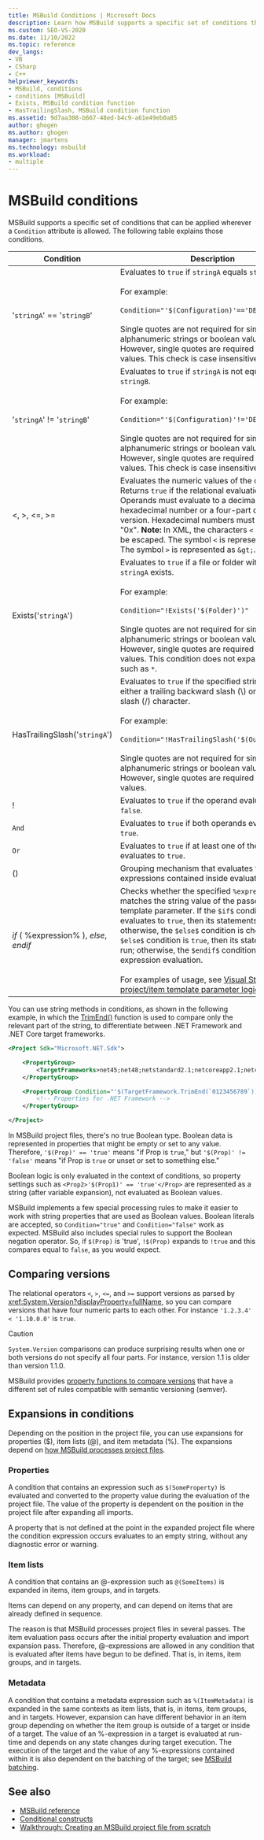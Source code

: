 ```yaml
---
title: MSBuild Conditions | Microsoft Docs
description: Learn how MSBuild supports a specific set of conditions that can be applied wherever a Condition attribute is allowed.
ms.custom: SEO-VS-2020
ms.date: 11/10/2022
ms.topic: reference
dev_langs:
- VB
- CSharp
- C++
helpviewer_keywords:
- MSBuild, conditions
- conditions [MSBuild]
- Exists, MSBuild condition function
- HasTrailingSlash, MSBuild condition function
ms.assetid: 9d7aa308-b667-48ed-b4c9-a61e49eb0a85
author: ghogen
ms.author: ghogen
manager: jmartens
ms.technology: msbuild
ms.workload:
- multiple
---
```

# MSBuild conditions

MSBuild supports a specific set of conditions that can be applied wherever a `Condition` attribute is allowed. The following table explains those conditions.

|Condition|Description|
|---------------|-----------------|
|'`stringA`' == '`stringB`'|Evaluates to `true` if `stringA` equals `stringB`.<br /><br /> For example:<br /><br /> `Condition="'$(Configuration)'=='DEBUG'"`<br /><br /> Single quotes are not required for simple alphanumeric strings or boolean values. However, single quotes are required for empty values. This check is case insensitive.|
|'`stringA`' != '`stringB`'|Evaluates to `true` if `stringA` is not equal to `stringB`.<br /><br /> For example:<br /><br /> `Condition="'$(Configuration)'!='DEBUG'"`<br /><br /> Single quotes are not required for simple alphanumeric strings or boolean values. However, single quotes are required for empty values. This check is case insensitive.|
|\<, >, \<=, >=|Evaluates the numeric values of the operands. Returns `true` if the relational evaluation is true. Operands must evaluate to a decimal or hexadecimal number or a four-part dotted version. Hexadecimal numbers must begin with "0x". **Note:**  In XML, the characters `<` and `>` must be escaped. The symbol `<` is represented as `&lt;`. The symbol `>` is represented as `&gt;`.|
|Exists('`stringA`')|Evaluates to `true` if a file or folder with the name `stringA` exists.<br /><br /> For example:<br /><br /> `Condition="!Exists('$(Folder)')"`<br /><br /> Single quotes are not required for simple alphanumeric strings or boolean values. However, single quotes are required for empty values. This condition does not expand wildcards such as `*`.|
|HasTrailingSlash('`stringA`')|Evaluates to `true` if the specified string contains either a trailing backward slash (\\) or forward slash (/) character.<br /><br /> For example:<br /><br /> `Condition="!HasTrailingSlash('$(OutputPath)')"`<br /><br /> Single quotes are not required for simple alphanumeric strings or boolean values. However, single quotes are required for empty values.|
|!|Evaluates to `true` if the operand evaluates to `false`.|
|`And`|Evaluates to `true` if both operands evaluate to `true`.|
|`Or`|Evaluates to `true` if at least one of the operands evaluates to `true`.|
|()|Grouping mechanism that evaluates to `true` if expressions contained inside evaluate to `true`.|
|$if$ ( %expression% ), $else$, $endif$|Checks whether the specified `%expression%` matches the string value of the passed custom template parameter. If the `$if$` condition evaluates to `true`, then its statements are run; otherwise, the `$else$` condition is checked. If the `$else$` condition is `true`, then its statements are run; otherwise, the `$endif$` condition ends expression evaluation.<br /><br /> For examples of usage, see [Visual Studio project/item template parameter logic](https://stackoverflow.com/questions/6709057/visual-studio-project-item-template-parameter-logic).|

You can use string methods in conditions, as shown in the following example, in which the [TrimEnd()](/dotnet/api/system.string.trimend) function is used to compare only the relevant part of the string, to differentiate between .NET Framework and .NET Core target frameworks.

```xml
<Project Sdk="Microsoft.NET.Sdk">

    <PropertyGroup>
        <TargetFrameworks>net45;net48;netstandard2.1;netcoreapp2.1;netcoreapp3.1</TargetFrameworks>
    </PropertyGroup>

    <PropertyGroup Condition="'$(TargetFramework.TrimEnd(`0123456789`))' == 'net'">
        <!-- Properties for .NET Framework -->
    </PropertyGroup>

</Project>
```

In MSBuild project files, there's no true Boolean type. Boolean data is represented in properties that might be empty or set to any value. Therefore, `'$(Prop)' == 'true'` means "if Prop is `true`," but `'$(Prop)' != 'false'` means "if Prop is `true` or unset or set to something else."

Boolean logic is only evaluated in the context of conditions, so property settings such as `<Prop2>'$(Prop1)' == 'true'</Prop>` are represented as a string (after variable expansion), not evaluated as Boolean values.  

MSBuild implements a few special processing rules to make it easier to work with string properties that are used as Boolean values. Boolean literals are accepted, so `Condition="true"` and `Condition="false"` work as expected. MSBuild also includes special rules to support the Boolean negation operator. So, if `$(Prop)` is 'true', `!$(Prop)` expands to `!true` and this compares equal to `false`, as you would expect.

## Comparing versions

The relational operators `<`, `>`, `<=`, and `>=` support versions as parsed by <xref:System.Version?displayProperty=fullName>, so you can compare versions that have four numeric parts to each other. For instance `'1.2.3.4' < '1.10.0.0'` is `true`.

> [!CAUTION]
> `System.Version` comparisons can produce surprising results when one or both versions do not specify all four parts. For instance, version 1.1 is older than version 1.1.0.

MSBuild provides [property functions to compare versions](property-functions.md#msbuild-version-comparison-functions) that have a different set of rules compatible with semantic versioning (semver).

## Expansions in conditions

Depending on the position in the project file, you can use expansions for properties ($), item lists (@), and item metadata (%). The expansions depend on [how MSBuild processes project files](./build-process-overview.md).

### Properties

A condition that contains an expression such as `$(SomeProperty)` is evaluated and converted to the property value during the evaluation of the project file. The value of the property is dependent on the position in the project file after expanding all imports.

A property that is not defined at the point in the expanded project file where the condition expression occurs evaluates to an empty string, without any diagnostic error or warning.

### Item lists

A condition that contains an @-expression such as `@(SomeItems)` is expanded in items, item groups, and in targets.

Items can depend on any property, and can depend on items that are already defined in sequence.

The reason is that MSBuild processes project files in several passes. The item evaluation pass occurs after the initial property evaluation and import expansion pass. Therefore, @-expressions are allowed in any condition that is evaluated after items have begun to be defined. That is, in items, item groups, and in targets.

### Metadata

A condition that contains a metadata expression such as `%(ItemMetadata)` is expanded in the same contexts as item lists, that is, in items, item groups, and in targets. However, expansion can have different behavior in an item group depending on whether the item group is outside of a target or inside of a target. The value of an %-expression in a target is evaluated at run-time and depends on any state changes during target execution. The execution of the target and the value of any %-expressions contained within it is also dependent on the batching of the target; see [MSBuild batching](msbuild-batching.md).

## See also

- [MSBuild reference](../msbuild/msbuild-reference.md)
- [Conditional constructs](../msbuild/msbuild-conditional-constructs.md)
- [Walkthrough: Creating an MSBuild project file from scratch](../msbuild/walkthrough-creating-an-msbuild-project-file-from-scratch.md)
